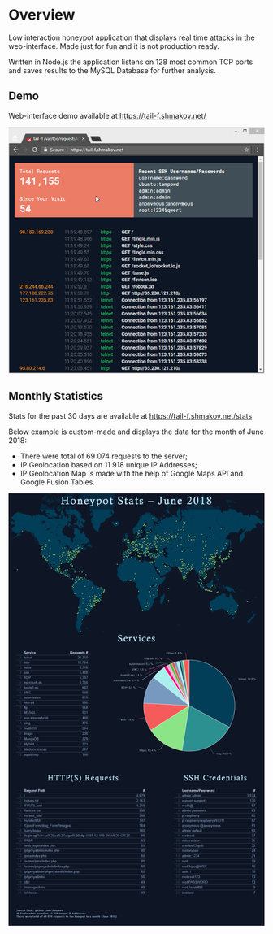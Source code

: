 # Overview
Low interaction honeypot application that displays real time attacks in the web-interface. Made just for fun and it is not production ready.

Written in Node.js the application listens on 128 most common TCP ports and saves results to the MySQL Database for further analysis. 

## Demo
Web-interface demo available at https://tail-f.shmakov.net/

<p align="center"><img src="etc/images/interface_demo.gif?raw=true"></p>

## Monthly Statistics
Stats for the past 30 days are available at https://tail-f.shmakov.net/stats

Below example is custom-made and displays the data for the month of June 2018:
- There were total of 69 074 requests to the server;
- IP Geolocation based on 11 918 unique IP Addresses;
- IP Geolocation Map is made with the help of Google Maps API and Google Fusion Tables.

<p align="center"><img src="etc/images/stats_demo.png?raw=true"></p>

